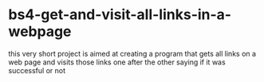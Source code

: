 # bs4-get-and-visit-all-links-in-a-webpage
this very short project is aimed at creating a program that gets all links on a web page and visits those links one after the other saying if it was successful or not

